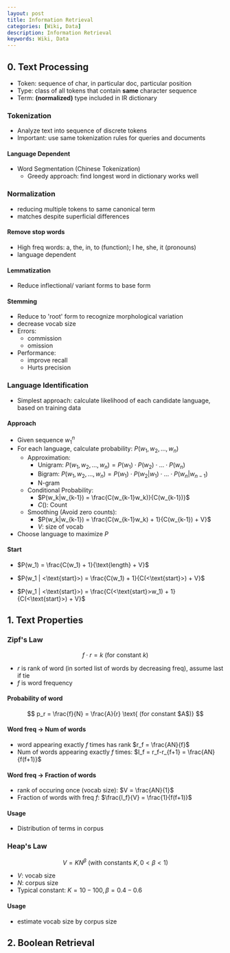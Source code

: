 ```yaml
---
layout: post
title: Information Retrieval
categories: [Wiki, Data]
description: Information Retrieval
keywords: Wiki, Data
---
```


## 0. Text Processing

- Token: sequence of char, in particular doc, particular position
- Type: class of all tokens that contain **same** character sequence
- Term: **(normalized)** type included in IR dictionary

### Tokenization

- Analyze text into sequence of discrete tokens
- Important: use same tokenization rules for queries and documents

#### Language Dependent

- Word Segmentation (Chinese Tokenization)
  - Greedy approach: find longest word in dictionary works well

### Normalization

- reducing multiple tokens to same canonical term
- matches despite superficial differences

#### Remove stop words

- High freq words: a, the, in, to (function); I he, she, it (pronouns)
- language dependent

#### Lemmatization

- Reduce inflectional/ variant forms to base form

#### Stemming

- Reduce to 'root' form to recognize morphological variation
- decrease vocab size
- Errors:
  - commission
  - omission
- Performance:
  - improve recall
  - Hurts precision

### Language Identification

- Simplest approach: calculate likelihood of each candidate language, based on training data

#### Approach

- Given sequence $w_1^n$
- For each language, calculate probability: $P(w_1, w_2, ..., w_n)$
  - Approximation:
    - Unigram: $P(w_1, w_2, ..., w_n)=P(w_1)\cdot P(w_2)\cdot ... \cdot P(w_n)$
    - Bigram: $P(w_1, w_2, ..., w_n)=P(w_1)\cdot P(w_2|w_1)\cdot ... \cdot P(w_n|w_{n-1})$
    - N-gram
  - Conditional Probability:
    - $P(w_k|w_{k-1}) = \frac{C(w_{k-1}w_k)}{C(w_{k-1})}$
    - $C()$: Count
  - Smoothing (Avoid zero counts):
    - $P(w_k|w_{k-1}) = \frac{C(w_{k-1}w_k) + 1}{C(w_{k-1}) + V}$
    - $V:$ size of vocab
- Choose language to maximize $P$

#### Start

- $P(w_1) = \frac{C(w_1) + 1}{\text{length} + V}$

- $P(w_1 | <\text{start}>) = \frac{C(w_1) + 1}{C(<\text{start}>) + V}$
- $P(w_1 | <\text{start}>) = \frac{C(<\text{start}>w_1) + 1}{C(<\text{start}>) + V}$

## 1. Text Properties

### Zipf's Law

$$
f\cdot r = k \text{  (for constant $k$)}
$$

- $r$ is rank of word (in sorted list of words by decreasing freq), assume last if tie
- $f$ is word frequency

#### Probability of word

$$
p_r = \frac{f}{N} = \frac{A}{r} \text{  (for constant $A$)}
$$

#### Word freq -> Num of words

- word appearing exactly $f$ times has rank $r_f = \frac{AN}{f}$
- Num of words appearing exactly $f$ times: $I_f = r_f-r_{f+1} = \frac{AN}{f(f+1)}$

#### Word freq -> Fraction of words 

- rank of occuring once (vocab size): $V = \frac{AN}{1}$
- Fraction of words with freq $f$: $\frac{I_f}{V} = \frac{1}{f(f+1)}$

#### Usage

- Distribution of terms in corpus

### Heap's Law

$$
V=KN^{\beta} \text{  (with constants $K, 0<\beta <1$)}
$$

- $V$: vocab size
- $N$: corpus size
- Typical constant: $K=10-100, \beta=0.4-0.6$

#### Usage

- estimate vocab size by corpus size

## 2. Boolean Retrieval

